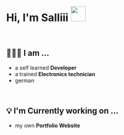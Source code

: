 # Hi, I'm Salliii  <img src="https://media.giphy.com/media/hvRJCLFzcasrR4ia7z/giphy.gif" width="40px">
<br>

## 👨🏻‍💻 I am ...
   * a self learned **Developer**
   * a trained **Electronics technician**
   * german
<br>

## 💡 I'm Currently working on ...
   * my own **Portfolio Website**
